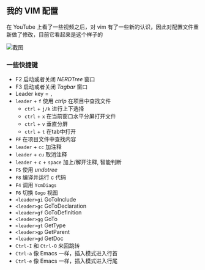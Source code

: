 ## 我的 VIM 配置

在 YouTube 上看了一些视频之后，对 vim 有了一些新的认识，因此对配置文件重新做了修改，目前它看起来是这个样子的

![截图](https://files.jiaozhu.net/blog/fjig2.jpg)

### 一些快捷键

- F2 启动或者关闭 *NERDTree* 窗口
- F3 启动或者关闭 *Tagbar* 窗口
- Leader key = `,`
- `leader` + `f` 使用 *ctrlp* 在项目中查找文件
    - `ctrl` + `j/k` 进行上下选择
    - `ctrl` + `x` 在当前窗口水平分屏打开文件
    - `ctrl` + `v` 垂直分屏
    - `ctrl` + `t` 在tab中打开
- `FF` 在项目文件中查找内容
- `leader` + `cc` 加注释
- `leader` + `cu` 取消注释
- `leader` + `c` + `space` 加上/解开注释, 智能判断
- `F5` 使用 *undotree*
- `F8` 编译并运行 c 代码
- `F4` 调用 `YcmDiags`
- `F6` 切换 `Gogo` 视图
- `<leader>gi` GoToInclude
- `<leader>gc` GoToDeclaration
- `<leader>gf` GoToDefinition
- `<leader>gg` GoTo
- `<leader>gt` GetType
- `<leader>gp` GetParent
- `<leader>gd` GetDoc
- `Ctrl-I` 和 `Ctrl-O` 来回跳转
- `Ctrl-a` 像 Emacs 一样，插入模式进入行首
- `Ctrl-e` 像 Emacs 一样，插入模式进入行尾
